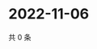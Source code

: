 # 2022-11-06

共 0 条

<!-- BEGIN WEIBO -->
<!-- 最后更新时间 Sun Nov 06 2022 18:17:04 GMT+0800 (China Standard Time) -->

<!-- END WEIBO -->
